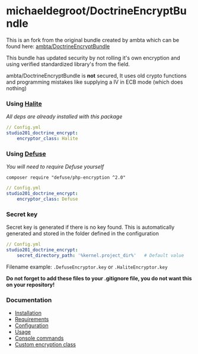 # michaeldegroot/DoctrineEncryptBundle

This is an fork from the original bundle created by ambta which can be found here:
[ambta/DoctrineEncryptBundle](https://github.com/ambta/DoctrineEncryptBundle)

This bundle has updated security by not rolling it's own encryption and using verified standardized library's from the field.

ambta/DoctrineEncryptBundle is **not** secured, It uses old crypto functions and programming mistakes like supplying a IV in ECB mode (which does nothing)

### Using [Halite](https://github.com/paragonie/halite)

*All deps are already installed with this package*

```yml
// Config.yml
studio201_doctrine_encrypt:
    encryptor_class: Halite
```

### Using [Defuse](https://github.com/defuse/php-encryption)

*You will need to require Defuse yourself*

`composer require "defuse/php-encryption ^2.0"`

```yml
// Config.yml
studio201_doctrine_encrypt:
    encryptor_class: Defuse
```



### Secret key

Secret key is generated if there is no key found. This is automatically generated and stored in the folder defined in the configuration

```yml
// Config.yml
studio201_doctrine_encrypt:
    secret_directory_path: '%kernel.project_dir%'   # Default value
```

Filename example: `.DefuseEncryptor.key` or `.HaliteEncryptor.key`

**Do not forget to add these files to your .gitignore file, you do not want this on your repository!**

### Documentation

* [Installation](Resources/doc/installation.md)
* [Requirements](Resources/doc/installation.md#requirements)
* [Configuration](Resources/doc/configuration.md)
* [Usage](Resources/doc/usage.md)
* [Console commands](Resources/doc/commands.md)
* [Custom encryption class](Resources/doc/custom_encryptor.md)
